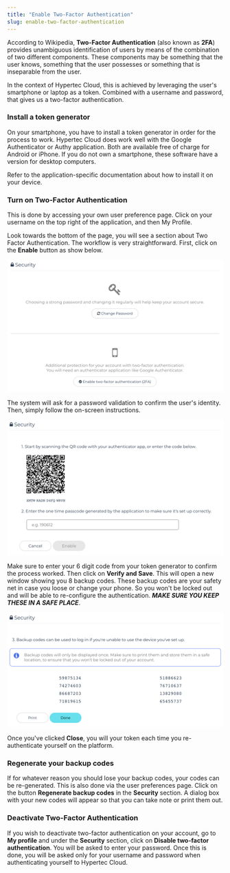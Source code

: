 ```yaml
---
title: "Enable Two-Factor Authentication"
slug: enable-two-factor-authentication
---
```



According to Wikipedia, **Two-Factor Authentication** (also known as **2FA**) provides unambiguous identification of users by means of the combination of two different components. These components may be something that the user knows, something that the user possesses or something that is inseparable from the user.

In the context of Hypertec Cloud, this is achieved by leveraging the user's smartphone or laptop as a token. Combined with a username and password, that gives us a two-factor authentication.

### Install a token generator

On your smartphone, you have to install a token generator in order for the process to work. Hypertec Cloud does work well with the Google Authenticator or Authy application. Both are available free of charge for Android or iPhone. If you do not own a smartphone, these software have a version for desktop computers.

Refer to the application-specific documentation about how to install it on your device.

### Turn on Two-Factor Authentication

This is done by accessing your own user preference page. Click on your username on the top right of the application, and then My Profile.

Look towards the bottom of the page, you will see a section about Two Factor Authentication. The workflow is very straightforward. First, click on the **Enable** button as show below.

![Enable 2FA](/assets/cca-2FA-en-1.png)

The system will ask for a password validation to confirm the user's identity. Then, simply follow the on-screen instructions.

![QR code](/assets/cca-2FA-en-2.png)

Make sure to enter your 6 digit code from your token generator to confirm the process worked. Then click on **Verify and Save**. This will open a new window showing you 8 backup codes. These backup codes are your safety net in case you loose or change your phone. So you won't be locked out and will be able to re-configure the authentication. ***MAKE SURE YOU KEEP THESE IN A SAFE PLACE***.

![Backup codes](/assets/cca-2FA-en-3.png)

Once you've clicked **Close**, you will your token each time you re-authenticate yourself on the platform.

### Regenerate your backup codes

If for whatever reason you should lose your backup codes, your codes can be re-generated.  This is also done via the user preferences page.  Click on the button **Regenerate backup codes** in the **Security** section.  A dialog box with your new codes will appear so that you can take note or print them out.

### Deactivate Two-Factor Authentication

If you wish to deactivate two-factor authentication on your account, go to **My profile** and under the **Security** section, click on **Disable two-factor authentication**.  You will be asked to enter your password.  Once this is done, you will be asked only for your username and password when authenticating yourself to Hypertec Cloud.
